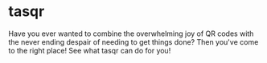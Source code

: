 # tasqr

Have you ever wanted to combine the overwhelming joy of QR codes with the never ending despair of needing to get things done? Then you've come to the right place! See what tasqr can do for you!
